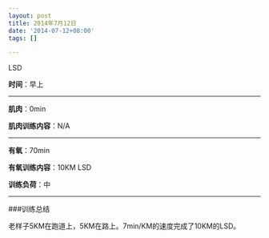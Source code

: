 ```yaml
---
layout: post
title: 2014年7月12日
date: '2014-07-12+08:00'
tags: [] 

---
```

LSD

**时间**：早上

---

**肌肉**：0min

**肌肉训练内容**：N/A

---

**有氧**：70min

**有氧训练内容**：10KM LSD

**训练负荷**：中

---

###训练总结

老样子5KM在跑道上，5KM在路上。7min/KM的速度完成了10KM的LSD。



